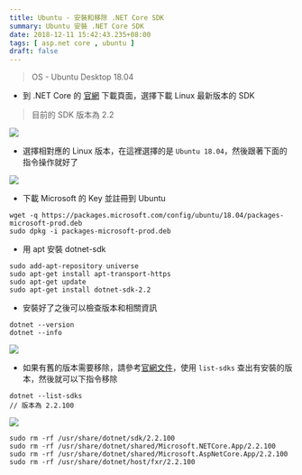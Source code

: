 ```yaml
---
title: Ubuntu - 安裝和移除 .NET Core SDK
summary: Ubuntu 安裝 .NET Core SDK
date: 2018-12-11 15:42:43.235+08:00
tags: [ asp.net core , ubuntu ]
draft: false
---
```


> OS - Ubuntu Desktop 18.04

- 到 .NET Core 的 [官網](https://dotnet.microsoft.com/download) 下載頁面，選擇下載 Linux 最新版本的 SDK

> 目前的 SDK 版本為 2.2

![](/static/images/404.webp)

- 選擇相對應的 Linux 版本，在這裡選擇的是 `Ubuntu 18.04`，然後跟著下面的指令操作就好了

![](/static/images/404.webp)

- 下載 Microsoft 的 Key 並註冊到 Ubuntu

```shell
wget -q https://packages.microsoft.com/config/ubuntu/18.04/packages-microsoft-prod.deb
sudo dpkg -i packages-microsoft-prod.deb
```

- 用 apt 安裝 dotnet-sdk

```shell
sudo add-apt-repository universe
sudo apt-get install apt-transport-https
sudo apt-get update
sudo apt-get install dotnet-sdk-2.2
```

- 安裝好了之後可以檢查版本和相關資訊

```shell
dotnet --version
dotnet --info
```

![](/static/images/404.webp)

- 如果有舊的版本需要移除，請參考[官網文件](https://docs.microsoft.com/zh-tw/dotnet/core/versions/remove-runtime-sdk-versions?tabs=Linux#uninstalling-net-core)，使用 `list-sdks` 查出有安裝的版本，然後就可以下指令移除

```shell
dotnet --list-sdks
// 版本為 2.2.100
```

![](/static/images/404.webp)

```shell
sudo rm -rf /usr/share/dotnet/sdk/2.2.100
sudo rm -rf /usr/share/dotnet/shared/Microsoft.NETCore.App/2.2.100
sudo rm -rf /usr/share/dotnet/shared/Microsoft.AspNetCore.App/2.2.100
sudo rm -rf /usr/share/dotnet/host/fxr/2.2.100
```